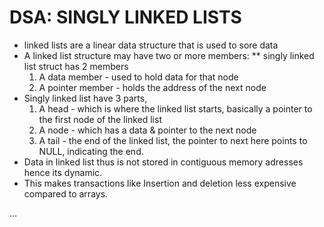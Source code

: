 # DSA: SINGLY LINKED LISTS

 * linked lists are a linear data structure that is used to sore data
 * A linked list structure may have two or more members:
   ** singly linked list struct has 2 members
      1. A data member - used to hold data for that node
      2. A pointer member - holds the address of the next node
 * Singly linked list have 3 parts,
   1. A head - which is where the linked list starts,
       basically a pointer to the first node of the linked list
   2. A node - which has a data & pointer to the next node
   3. A tail - the end of the linked list, the pointer to next here
      	points to NULL, indicating the end.
* Data in linked list thus is not stored in contiguous memory adresses
  hence its dynamic.
* This makes transactions like Insertion and deletion less expensive
  compared to arrays.

...